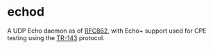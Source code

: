 # echod

A UDP Echo daemon as of [RFC862](https://tools.ietf.org/html/rfc862),
with Echo+ support used for CPE testing using the
[TR-143](https://www.broadband-forum.org/technical/download/TR-143_Amendment-1_Corrigendum-1.pdf)
protocol.
